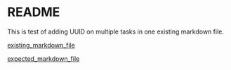 # README

This is test of adding UUID on multiple tasks in one existing markdown file.

[existing_markdown_file](existing_markdown_file.md)

[expected_markdown_file](expected_markdown_file.md)
